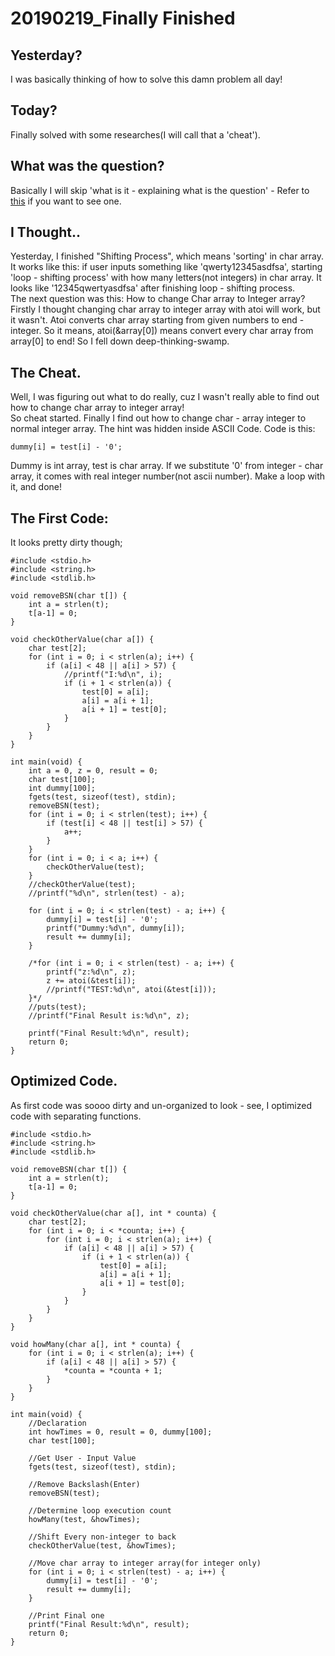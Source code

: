 # 20190219_Finally Finished
## Yesterday?
I was basically thinking of how to solve this damn problem all day!

## Today?
Finally solved with some researches(I will call that a 'cheat').

## What was the question?
Basically I will skip 'what is it - explaining what is the question' - Refer to [this](https://kangdroid.github.io/unfinished-coding) if you want to see one.<br/>

## I Thought..
Yesterday, I finished "Shifting Process", which means 'sorting' in char array. It works like this: if user inputs something like 'qwerty12345asdfsa', starting 'loop - shifting process' with how many letters(not integers) in char array. It looks like '12345qwertyasdfsa' after finishing loop - shifting process. <br/>
The next question was this: How to change Char array to Integer array?<br/>
Firstly I thought changing char array to integer array with atoi will work, but it wasn't. Atoi converts char array starting from given numbers to end - integer. So it means, atoi(&array[0]) means convert every char array from array[0] to end! So I fell down deep-thinking-swamp.

## The Cheat.
Well, I was figuring out what to do really, cuz I wasn't really able to find out how to change char array to integer array!<br/>
So cheat started. Finally I find out how to change char - array integer to normal integer array. The hint was hidden inside ASCII Code.  Code is this: <br/>

    dummy[i] = test[i] - '0';

Dummy is int array, test is char array. If we substitute '0' from integer - char array, it comes with real integer number(not ascii number). Make a loop with it, and done!

## The First Code:
It looks pretty dirty though;

    #include <stdio.h>
    #include <string.h>
    #include <stdlib.h>
    
    void removeBSN(char t[]) {
    	int a = strlen(t);
    	t[a-1] = 0;
    }
    
    void checkOtherValue(char a[]) {
    	char test[2];
    	for (int i = 0; i < strlen(a); i++) {
    		if (a[i] < 48 || a[i] > 57) {
    			//printf("I:%d\n", i);
    			if (i + 1 < strlen(a)) {
    				test[0] = a[i];
    				a[i] = a[i + 1];
    				a[i + 1] = test[0];
    			}
    		}
    	}
    }
    
    int main(void) {
    	int a = 0, z = 0, result = 0;
    	char test[100];
    	int dummy[100];
    	fgets(test, sizeof(test), stdin);
    	removeBSN(test);
    	for (int i = 0; i < strlen(test); i++) {
    		if (test[i] < 48 || test[i] > 57) {
    			a++;
    		}
    	}
    	for (int i = 0; i < a; i++) {
    		checkOtherValue(test);
    	}
    	//checkOtherValue(test);
    	//printf("%d\n", strlen(test) - a);
    	
    	for (int i = 0; i < strlen(test) - a; i++) {
    		dummy[i] = test[i] - '0';
    		printf("Dummy:%d\n", dummy[i]);
    		result += dummy[i];
    	}
    	
    	/*for (int i = 0; i < strlen(test) - a; i++) {
    		printf("z:%d\n", z);
    		z += atoi(&test[i]);
    		//printf("TEST:%d\n", atoi(&test[i]));
    	}*/
    	//puts(test);
    	//printf("Final Result is:%d\n", z);
    	
    	printf("Final Result:%d\n", result);
    	return 0;
    }


## Optimized Code.
As first code was soooo dirty and un-organized to look - see, I optimized code with separating functions.

    #include <stdio.h>
    #include <string.h>
    #include <stdlib.h>
    
    void removeBSN(char t[]) {
    	int a = strlen(t);
    	t[a-1] = 0;
    }
    
    void checkOtherValue(char a[], int * counta) {
    	char test[2];
    	for (int i = 0; i < *counta; i++) {
    		for (int i = 0; i < strlen(a); i++) {
    			if (a[i] < 48 || a[i] > 57) {
    				if (i + 1 < strlen(a)) {
    					test[0] = a[i];
    					a[i] = a[i + 1];
    					a[i + 1] = test[0];
    				}
    			}
    		}
    	}
    }
    
    void howMany(char a[], int * counta) {
    	for (int i = 0; i < strlen(a); i++) {
    		if (a[i] < 48 || a[i] > 57) {
    			*counta = *counta + 1;
    		}
    	}
    }
    
    int main(void) {
    	//Declaration
    	int howTimes = 0, result = 0, dummy[100];
    	char test[100];
    	
    	//Get User - Input Value
    	fgets(test, sizeof(test), stdin);
    	
    	//Remove Backslash(Enter)
    	removeBSN(test);
    	
    	//Determine loop execution count
    	howMany(test, &howTimes);
    	
    	//Shift Every non-integer to back
    	checkOtherValue(test, &howTimes);
    	
    	//Move char array to integer array(for integer only)
    	for (int i = 0; i < strlen(test) - a; i++) {
    		dummy[i] = test[i] - '0';
    		result += dummy[i];
    	}
    	
    	//Print Final one
    	printf("Final Result:%d\n", result);
    	return 0;
    }

